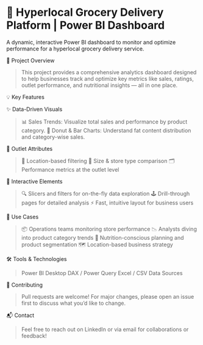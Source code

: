 # 🛒 Hyperlocal Grocery Delivery Platform | Power BI Dashboard


A dynamic, interactive Power BI dashboard to monitor and optimize performance for a hyperlocal grocery delivery service.

🧠 Project Overview
>This project provides a comprehensive analytics dashboard designed to help businesses track and optimize key metrics like sales, ratings, outlet performance, and nutritional insights — all in one place.

💡 Key Features

✨ Data-Driven Visuals

>📊 Sales Trends: Visualize total sales and performance by product category.
>🍩 Donut & Bar Charts: Understand fat content distribution and category-wise sales.

🏪 Outlet Attributes

>🧭 Location-based filtering
>📐 Size & store type comparison
>🗂️ Performance metrics at the outlet level

🧩 Interactive Elements

>🔍 Slicers and filters for on-the-fly data exploration
>🕹️ Drill-through pages for detailed analysis
>⚡ Fast, intuitive layout for business users

📌 Use Cases
>📦 Operations teams monitoring store performance
>📉 Analysts diving into product category trends
>🍎 Nutrition-conscious planning and product segmentation
>🗺️ Location-based business strategy

🛠️ Tools & Technologies
>Power BI Desktop
>DAX / Power Query
>Excel / CSV Data Sources

🤝 Contributing
>Pull requests are welcome! For major changes, please open an issue first to discuss what you’d like to change.

📬 Contact
>Feel free to reach out on LinkedIn or via email for collaborations or feedback!
